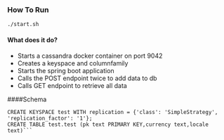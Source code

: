 ### How To Run

```./start.sh```

#### What does it do?
 - Starts a cassandra docker container on port 9042
 - Creates a keyspace and columnfamily
 - Starts the spring boot application
 - Calls the POST endpoint twice to add data to db
 - Calls GET endpoint to retrieve all data
 
 ####Schema
 
 ```
CREATE KEYSPACE test WITH replication = {'class': 'SimpleStrategy', 'replication_factor': '1'};
CREATE TABLE test.test (pk text PRIMARY KEY,currency text,locale text)```